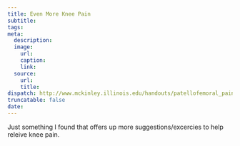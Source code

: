 ```yaml
---
title: Even More Knee Pain
subtitle:
tags:
meta:
  description:
  image:
    url:
    caption:
    link:
  source:
    url:
    title:
dispatch: http://www.mckinley.illinois.edu/handouts/patellofemoral_pain/patellofemoral_pain.html
truncatable: false
date:
---
```


Just something I found that offers up more suggestions/excercies to help releive knee pain.
